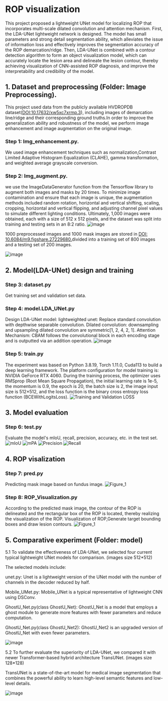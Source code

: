 # ROP visualization
This project proposed a lightweight UNet model for localizing ROP that incorporates multi-scale dilated convolution and attention mechanism. First, the LDA-UNet lightweight network is designed. The model has small parameters and strong detail segmentation ability, which alleviates the issue of information loss and effectively improves the segmentation accuracy of the ROP demarcation/ridge. Then, LDA-UNet is combined with a contour detection algorithm to form an object visualization model, which can accurately locate the lesion area and delineate the lesion contour, thereby achieving visualization of CNN-assisted ROP diagnosis, and improve the interpretability and credibility of the model.


## 1. Dataset and preprocessing (Folder: Image Preprocessing).
 
This project used data from the publicly available HVDROPDB dataset([DOI:10.17632/xw5xc7xrmp.3](https://data.mendeley.com/datasets/xw5xc7xrmp/3)), including images of demarcation line/ridge and their corresponding ground truths.In order to improve the generalization ability and robustness of the model, we perform image enhancement and image augmentation on the original image.

### Step 1: Img_enhancement.py.
We used image enhancement techniques such as normalization,Contrast Limited Adaptive Histogram Equalization (CLAHE), gamma transformation, and weighted average grayscale conversion. 

### Step 2: Img_augment.py. 
we use the ImageDataGenerator function from the Tensorflow library to augment both images and masks by 20 times. To minimize image contamination and ensure that each image is unique, the augmentation methods included random rotation, horizontal and vertical shifting, scaling, cropping, horizontal and vertical flipping, and adjusting channel pixel values to simulate different lighting conditions. Ultimately, 1,000 images were obtained, each with a size of 512 x 512 pixels, and the dataset was split into training and testing sets in an 8:2 ratio. 
![image](https://github.com/user-attachments/assets/07b0f5d0-fc02-42cf-b3f3-5ea246c81a45)

1000 preprocessed images and 1000 mask images are stored in [DOI: 10.6084/m9.figshare.27229680.](https://doi.org/10.6084/m9.figshare.27229680.v2)divided into a training set of 800 images and a testing set of 200 images.

![image](https://github.com/user-attachments/assets/28ffc794-03b2-43d8-b883-cbc4a8e49493)


## 2. Model(LDA-UNet) design and training 

### Step 3: dataset.py
Get training set and validation set data.

### Step 4: model.LDA_UNet.py
 Design LDA-UNet model:
 lightweighted unet: Replace standard convolution with depthwise separable convolution.
 Dilated convolution: downsampling and upsampling dilated convolution are symmetric[1, 2, 4, 2, 1].
 Attention Mechanism: CBAM follows the convolutional block in each encoding stage and is outputted via an addition operation.
![image](https://github.com/user-attachments/assets/018b2ec2-4e42-41ad-ba8b-f2043f412b2a)

### Step 5: train.py
The experiment was based on Python 3.8.19, Torch 1.11.0, Cuda113 to build a deep learning framework. The platform configuration for model training is: NVIDIA GeForce RTX 4060. During the training process, the optimizer uses RMSprop (Root Mean Square Propagation), the initial learning rate is 1e-5, the momentum is 0.9, the epoch is 20, the batch size is 2, the image input size is 512×512, and the loss function is the binary cross entropy loss function (BCEWithLogitsLoss). 
![Training and Validation LOSS](https://github.com/user-attachments/assets/60830d19-6ecd-4b58-b831-012b7bd85198)

## 3. Model evaluation

### Step 6: test.py
Evaluate the model's mIoU, recall, precision, accuracy, etc. in the test set.
![mIoU](https://github.com/user-attachments/assets/854cd875-fa97-4dc9-b9a7-9dd30d70ca3f) ![mPA](https://github.com/user-attachments/assets/7198db11-e737-4476-934c-7c85de3170b1) ![Precision](https://github.com/user-attachments/assets/d67dab07-e254-4a3d-a514-a7c4e10cf5ce) ![Recall](https://github.com/user-attachments/assets/5ccc9218-348d-44c5-8edb-f519e37dad1b)


## 4. ROP visalization

### Step 7: pred.py
Predicting mask image based on fundus image.
![Figure_1](https://github.com/user-attachments/assets/47991fcb-d59b-408b-9c16-713dd83cc2bf)

### Step 8: ROP_Visualization.py
According to the predicted mask image, the contour of the ROP is delineated and the rectangular box of the ROP is located, thereby realizing the visualization of the ROP.
Visualization of ROP,Generate target bounding boxes and draw lesion contours.
![Figure_1](https://github.com/user-attachments/assets/93219539-0d64-4782-abbb-194548d5d5b9)

## 5. Comparative experiment (Folder: model)
5.1 To validate the effectiveness of LDA-UNet, we selected four current typical lightweight UNet models for comparison. (images size 512*512)

The selected models include: 

unet.py: Unet is a lightweight version of the UNet model with the number of channels in the decoder reduced by half. 

Mobile_UMet.py: Mobile_UNet is a typical representative of lightweight CNN using DSConv. 

GhostU_Net.py(class GhostU_Net): GhostU_Net is a model that employs a ghost module to generate more features with fewer parameters and reduce computation. 

GhostU_Net.py(class GhostU_Net2): GhostU_Net2 is an upgraded version of GhostU_Net with even fewer parameters. 

![image](https://github.com/user-attachments/assets/8ff35268-ec9d-4b32-bf65-9d445371d8fb)

5.2 To further evaluate the superiority of LDA-UNet, we compared it with newer Transformer-based hybrid architecture TransUNet. (images size 128*128)

TransUNet is a state-of-the-art model for medical image segmentation that combines the powerful ability to learn high-level semantic features and low-level details.

![image](https://github.com/user-attachments/assets/f98b4ffb-11e2-4f65-885d-5661b94910a4)


